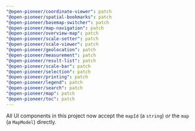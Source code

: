 ```yaml
---
"@open-pioneer/coordinate-viewer": patch
"@open-pioneer/spatial-bookmarks": patch
"@open-pioneer/basemap-switcher": patch
"@open-pioneer/map-navigation": patch
"@open-pioneer/overview-map": patch
"@open-pioneer/scale-setter": patch
"@open-pioneer/scale-viewer": patch
"@open-pioneer/geolocation": patch
"@open-pioneer/measurement": patch
"@open-pioneer/result-list": patch
"@open-pioneer/scale-bar": patch
"@open-pioneer/selection": patch
"@open-pioneer/printing": patch
"@open-pioneer/legend": patch
"@open-pioneer/search": patch
"@open-pioneer/map": patch
"@open-pioneer/toc": patch
---
```


All UI components in this project now accept the `mapId` (a `string`) _or_ the `map` (a `MapModel`) directly.
